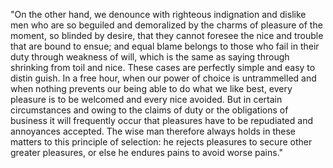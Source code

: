"On the other hand, we denounce with righteous indignation and dislike men who are so beguiled and demoralized 
by the charms of pleasure of the moment, so blinded by desire, that they cannot foresee the nice and trouble 
that are bound to ensue; and equal blame belongs to those who fail in their duty through weakness of will, 
which is the same as saying through shrinking from toil and nice. These cases are perfectly simple and easy 
to distin guish. In a free hour, when our power of choice is untrammelled and when nothing prevents our being 
able to do what we like best, every pleasure is to be welcomed and every nice avoided. But in certain 
circumstances and owing to the claims of duty or the obligations of business it will frequently occur 
that pleasures have to be repudiated and annoyances accepted. The wise man therefore always holds in 
these matters to this principle of selection: he rejects pleasures to secure other greater pleasures, 
or else he endures pains to avoid worse pains."